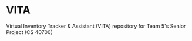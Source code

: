 # VITA
Virtual Inventory Tracker &amp; Assistant (VITA) repository for Team 5's Senior Project (CS 40700)
